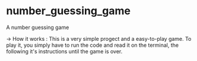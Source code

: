 # number_guessing_game
A number guessing game

-> How it works :
This is a very simple progect and a easy-to-play game.
To play it, you simply have to run the code and read it on the terminal, the following it's instructions until the game is over.
